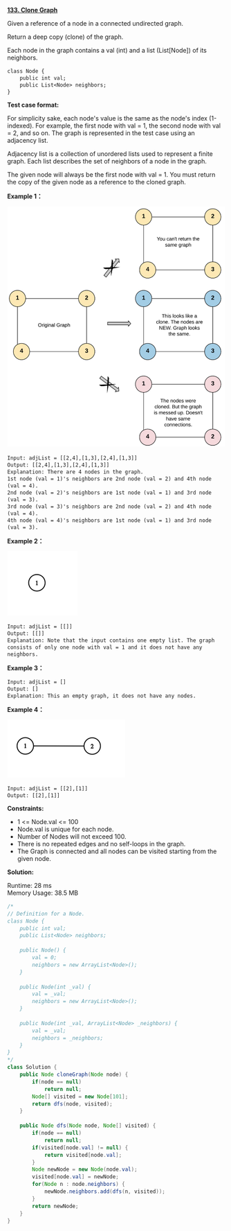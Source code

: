**[133. Clone Graph](https://leetcode.com/problems/clone-graph/)**

Given a reference of a node in a connected undirected graph.

Return a deep copy (clone) of the graph.

Each node in the graph contains a val (int) and a list (List[Node]) of its neighbors.

```
class Node {
    public int val;
    public List<Node> neighbors;
}
```

**Test case format:**

For simplicity sake, each node's value is the same as the node's index (1-indexed). For example, the first node with val = 1, the second node with val = 2, and so on. The graph is represented in the test case using an adjacency list.

Adjacency list is a collection of unordered lists used to represent a finite graph. Each list describes the set of neighbors of a node in the graph.

The given node will always be the first node with val = 1. You must return the copy of the given node as a reference to the cloned graph.

**Example 1：**

![](./png/133_clone_graph_question.png)


```
Input: adjList = [[2,4],[1,3],[2,4],[1,3]]
Output: [[2,4],[1,3],[2,4],[1,3]]
Explanation: There are 4 nodes in the graph.
1st node (val = 1)'s neighbors are 2nd node (val = 2) and 4th node (val = 4).
2nd node (val = 2)'s neighbors are 1st node (val = 1) and 3rd node (val = 3).
3rd node (val = 3)'s neighbors are 2nd node (val = 2) and 4th node (val = 4).
4th node (val = 4)'s neighbors are 1st node (val = 1) and 3rd node (val = 3).

```

**Example 2：**

![](./png/graph.png)


```
Input: adjList = [[]]
Output: [[]]
Explanation: Note that the input contains one empty list. The graph consists of only one node with val = 1 and it does not have any neighbors.

```

**Example 3：**

```
Input: adjList = []
Output: []
Explanation: This an empty graph, it does not have any nodes.

```

**Example 4：**

![](./png/graph-1.png)


```
Input: adjList = [[2],[1]]
Output: [[2],[1]]

```

**Constraints:**

* 1 <= Node.val <= 100
* Node.val is unique for each node.
* Number of Nodes will not exceed 100.
* There is no repeated edges and no self-loops in the graph.
* The Graph is connected and all nodes can be visited starting from the given node.

**Solution:**

Runtime: 28 ms<br/>
Memory Usage: 38.5 MB

```java
/*
// Definition for a Node.
class Node {
    public int val;
    public List<Node> neighbors;
    
    public Node() {
        val = 0;
        neighbors = new ArrayList<Node>();
    }
    
    public Node(int _val) {
        val = _val;
        neighbors = new ArrayList<Node>();
    }
    
    public Node(int _val, ArrayList<Node> _neighbors) {
        val = _val;
        neighbors = _neighbors;
    }
}
*/
class Solution {
    public Node cloneGraph(Node node) {
        if(node == null)
            return null;
        Node[] visited = new Node[101];
        return dfs(node, visited);
    }
    
    public Node dfs(Node node, Node[] visited) {
        if(node == null)
            return null;
        if(visited[node.val] != null) {
            return visited[node.val];
        }
        Node newNode = new Node(node.val);
        visited[node.val] = newNode;
        for(Node n : node.neighbors) {
            newNode.neighbors.add(dfs(n, visited));
        }
        return newNode;
    }
}

```


